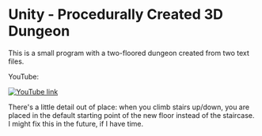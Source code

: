 # Unity - Procedurally Created 3D Dungeon

This is a small program with a two-floored dungeon created from two text files.

YouTube:

[![YouTube link](https://img.youtube.com/vi/sMJyIhWj9PE/0.jpg)](https://www.youtube.com/watch?v=sMJyIhWj9PE)

There's a little detail out of place: when you climb stairs up/down, you are placed in the default starting point of the new floor instead of the staircase. I might fix this in the future, if I have time.
